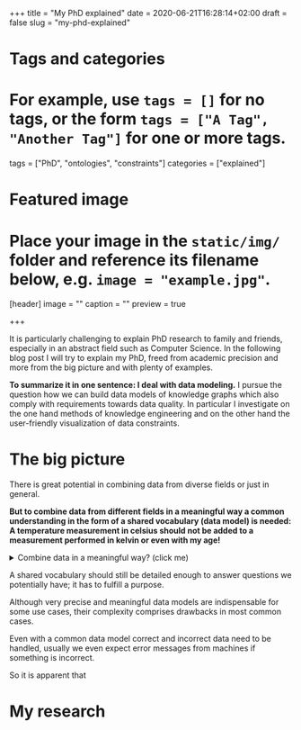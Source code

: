 +++
title = "My PhD explained"
date = 2020-06-21T16:28:14+02:00
draft = false
slug = "my-phd-explained"

# Tags and categories
# For example, use `tags = []` for no tags, or the form `tags = ["A Tag", "Another Tag"]` for one or more tags.
tags = ["PhD", "ontologies", "constraints"]
categories = ["explained"]

# Featured image
# Place your image in the `static/img/` folder and reference its filename below, e.g. `image = "example.jpg"`.
[header]
image = ""
caption = ""
preview = true

+++

It is particularly challenging to explain PhD research to family and friends,
especially in an abstract field such as Computer Science.
In the following blog post I will try to explain my PhD,
freed from academic precision and more from the big picture and with plenty of examples.

<!--more-->

**To summarize it in one sentence: I deal with data modeling.**
I pursue the question how we can build data models of knowledge graphs
which also comply with requirements towards data quality.
In particular I investigate on the one hand methods of knowledge engineering
and on the other hand the user-friendly visualization of data constraints.

# The big picture

There is great potential in combining data from diverse fields or just in general.

**But to combine data from different fields in a meaningful way
a common understanding in the form of a shared vocabulary (data model) is needed:
A temperature measurement in celsius should not be added to a
measurement performed in kelvin or even with my age!**
<details>
<summary>Combine data in a meaningful way? (click me)</summary>
Therefore I am using a graph-based language recommended by the world wide web consortium (W3C).
Every *thing* and every possible *relationship* between *things* will get an own web address!
Hence *everything* is uniquely identifiable and because everything follows the same graph structure,
a *heating system* can relate via a *serial-number*-relationship to a *number*
but also via a *belongs-to*-relationship to *me*.
It can also be specified that a concrete *measurement* is of type *celsius*.
I in turn can be in multiple relationships to personal information such as my *bloodtype*
or my *date of birth*.
The big plus: computer programs can look up these "websites"
and read and interpret the definition of *things* and *relationships*.
Additionally such a graph can be searched for information in a uniform way
no matter if it is information regarding my heating or regarding me.
</details>


A shared vocabulary should still be detailed enough to answer
questions we potentially have; it has to fulfill a purpose.

Although very precise and meaningful data models are indispensable for some use cases,
their complexity comprises drawbacks in most common cases.

Even with a common data model correct and incorrect data need to be handled,
usually we even expect error messages from machines if something is incorrect.

So it is apparent that 

# My research
